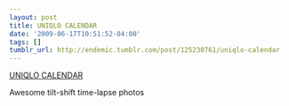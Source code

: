 ```yaml
---
layout: post
title: UNIQLO CALENDAR
date: '2009-06-17T10:51:52-04:00'
tags: []
tumblr_url: http://endemic.tumblr.com/post/125230761/uniqlo-calendar
---
```

[UNIQLO CALENDAR](http://www.uniqlo.com/calendar/?cID=JP&aID=13113)  

Awesome tilt-shift time-lapse photos

